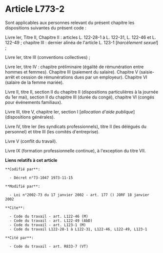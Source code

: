 # Article L773-2

Sont applicables aux personnes relevant du présent chapitre les dispositions suivantes du présent code :

Livre Ier, Titre II, Chapitre II : articles L. 122-28-1 à L. 122-31, L. 122-46 et L. 122-49 ; chapitre III : dernier alinéa
de l'article L. 123-1 [*harcèlement sexuel*] ;

Livre Ier, titre III (conventions collectives) ;

Livre Ier, titre IV : chapitre préliminaire (égalité de rémunération entre hommes et femmes). Chapitre III (paiement du
salaire). Chapitre V (saisie-arrêt et cession de rémunérations dues par un employeur). Chapitre VI (salaire de la femme
mariée).

Livre II, titre II, section II du chapitre II (dispositions particulières à la journée du 1er mai), section II du chapitre
III (durée du congé), chapitre VI (congés pour événements familiaux).

Livre III, titre V, chapitre Ier, section I [*allocation d'aide publique*] (dispositions générales).

Livre IV, titre Ier (les syndicats professionnels), titre II (les délégués du personnel) et titre III (les comités
d'entreprise).

Livre V (conflit du travail).

Livre IX (formation professionnelle continue), à l'exception du titre VII.

**Liens relatifs à cet article**

	**Codifié par**:

	  - Décret n°73-1047 1973-11-15

	**Modifié par**:

	  - Loi n°2002-73 du 17 janvier 2002 - art. 177 () JORF 18 janvier 2002

	**Cite**:

	  - Code du travail - art. L122-46 (M)
	  - Code du travail - art. L122-49 (AbD)
	  - Code du travail - art. L123-1 (M)
	  - Code du travail L122-28-1 à L122-31, L122-46, L122-49, L123-1

	**Cité par**:

	  - Code du travail - art. R833-7 (VT)
